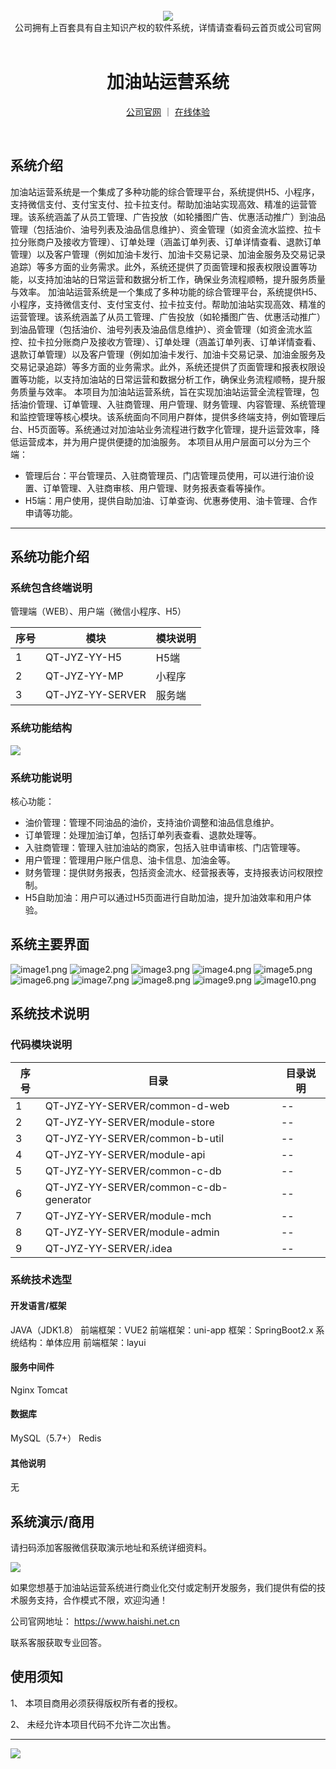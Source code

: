 <br/>

<div align="center" >
    <img src="https://www.haishi.net.cn/img/17f49ecef80e4c6248070c401a94c032.0ff19479.png" />
<br/>
<div>公司拥有上百套具有自主知识产权的软件系统，详情请查看码云首页或公司官网</div>
</div>

<div align="center">
<br/>
<h1>加油站运营系统</h1>

<a href="https://www.haishi.net.cn/">公司官网</a> ｜ <a href="https://www.haishi.net.cn/">在线体验</a>

<br/>

</div>


## 系统介绍


加油站运营系统是一个集成了多种功能的综合管理平台，系统提供H5、小程序，支持微信支付、支付宝支付、拉卡拉支付。帮助加油站实现高效、精准的运营管理。该系统涵盖了从员工管理、广告投放（如轮播图广告、优惠活动推广）到油品管理（包括油价、油号列表及油品信息维护）、资金管理（如资金流水监控、拉卡拉分账商户及接收方管理）、订单处理（涵盖订单列表、订单详情查看、退款订单管理）以及客户管理（例如加油卡发行、加油卡交易记录、加油金服务及交易记录追踪）等多方面的业务需求。此外，系统还提供了页面管理和报表权限设置等功能，以支持加油站的日常运营和数据分析工作，确保业务流程顺畅，提升服务质量与效率。
加油站运营系统是一个集成了多种功能的综合管理平台，系统提供H5、小程序，支持微信支付、支付宝支付、拉卡拉支付。帮助加油站实现高效、精准的运营管理。该系统涵盖了从员工管理、广告投放（如轮播图广告、优惠活动推广）到油品管理（包括油价、油号列表及油品信息维护）、资金管理（如资金流水监控、拉卡拉分账商户及接收方管理）、订单处理（涵盖订单列表、订单详情查看、退款订单管理）以及客户管理（例如加油卡发行、加油卡交易记录、加油金服务及交易记录追踪）等多方面的业务需求。此外，系统还提供了页面管理和报表权限设置等功能，以支持加油站的日常运营和数据分析工作，确保业务流程顺畅，提升服务质量与效率。
本项目为加油站运营系统，旨在实现加油站运营全流程管理，包括油价管理、订单管理、入驻商管理、用户管理、财务管理、内容管理、系统管理和监控管理等核心模块。该系统面向不同用户群体，提供多终端支持，例如管理后台、H5页面等。系统通过对加油站业务流程进行数字化管理，提升运营效率，降低运营成本，并为用户提供便捷的加油服务。
本项目从用户层面可以分为三个端：
- 管理后台：平台管理员、入驻商管理员、门店管理员使用，可以进行油价设置、订单管理、入驻商审核、用户管理、财务报表查看等操作。
- H5端：用户使用，提供自助加油、订单查询、优惠券使用、油卡管理、合作申请等功能。
                


<hr/>

## 系统功能介绍

### 系统包含终端说明

管理端（WEB）、用户端（微信小程序、H5）

| 序号 | 模块 | 模块说明 |
| --- | --- | --- |
| 1 | QT-JYZ-YY-H5 | H5端 |
| 2 | QT-JYZ-YY-MP | 小程序 |
| 3 | QT-JYZ-YY-SERVER | 服务端 |

### 系统功能结构

![](./images/swdt.png)

### 系统功能说明

核心功能：
- 油价管理：管理不同油品的油价，支持油价调整和油品信息维护。
- 订单管理：处理加油订单，包括订单列表查看、退款处理等。
- 入驻商管理：管理入驻加油站的商家，包括入驻申请审核、门店管理等。
- 用户管理：管理用户账户信息、油卡信息、加油金等。
- 财务管理：提供财务报表，包括资金流水、经营报表等，支持报表访问权限控制。
- H5自助加油：用户可以通过H5页面进行自助加油，提升加油效率和用户体验。

## 系统主要界面

![image1.png](http://codeimg.haishi.net.cn/QT-JYZ-YY_1.png)
![image2.png](http://codeimg.haishi.net.cn/QT-JYZ-YY_2.png)
![image3.png](http://codeimg.haishi.net.cn/QT-JYZ-YY_3.png)
![image4.png](http://codeimg.haishi.net.cn/QT-JYZ-YY_4.png)
![image5.png](http://codeimg.haishi.net.cn/QT-JYZ-YY_5.png)
![image6.png](http://codeimg.haishi.net.cn/QT-JYZ-YY_6.png)
![image7.png](http://codeimg.haishi.net.cn/QT-JYZ-YY_7.png)
![image8.png](http://codeimg.haishi.net.cn/QT-JYZ-YY_8.png)
![image9.png](http://codeimg.haishi.net.cn/QT-JYZ-YY_9.png)
![image10.png](http://codeimg.haishi.net.cn/QT-JYZ-YY_10.png)

## 系统技术说明

### 代码模块说明

| 序号 | 目录 | 目录说明 |
| --- | --- | --- |
| 1 | QT-JYZ-YY-SERVER/common-d-web | -- |
| 2 | QT-JYZ-YY-SERVER/module-store | -- |
| 3 | QT-JYZ-YY-SERVER/common-b-util | -- |
| 4 | QT-JYZ-YY-SERVER/module-api | -- |
| 5 | QT-JYZ-YY-SERVER/common-c-db | -- |
| 6 | QT-JYZ-YY-SERVER/common-c-db-generator | -- |
| 7 | QT-JYZ-YY-SERVER/module-mch | -- |
| 8 | QT-JYZ-YY-SERVER/module-admin | -- |
| 9 | QT-JYZ-YY-SERVER/.idea | -- |

### 系统技术选型

#### 开发语言/框架

JAVA（JDK1.8）
前端框架：VUE2
前端框架：uni-app
框架：SpringBoot2.x
系统结构：单体应用
前端框架：layui

#### 服务中间件

Nginx
Tomcat

#### 数据库

MySQL（5.7+）
Redis

#### 其他说明

无


## 系统演示/商用

请扫码添加客服微信获取演示地址和系统详细资料。

![](./images/kf.png)

如果您想基于加油站运营系统进行商业化交付或定制开发服务，我们提供有偿的技术服务支持，合作模式不限，欢迎沟通！

公司官网地址： <a href="https://www.haishi.net.cn/">https://www.haishi.net.cn</a>

联系客服获取专业回答。


## 使用须知

1、 本项目商用必须获得版权所有者的授权。

2、 未经允许本项目代码不允许二次出售。

<hr/>

![](./images/gsjj.png)